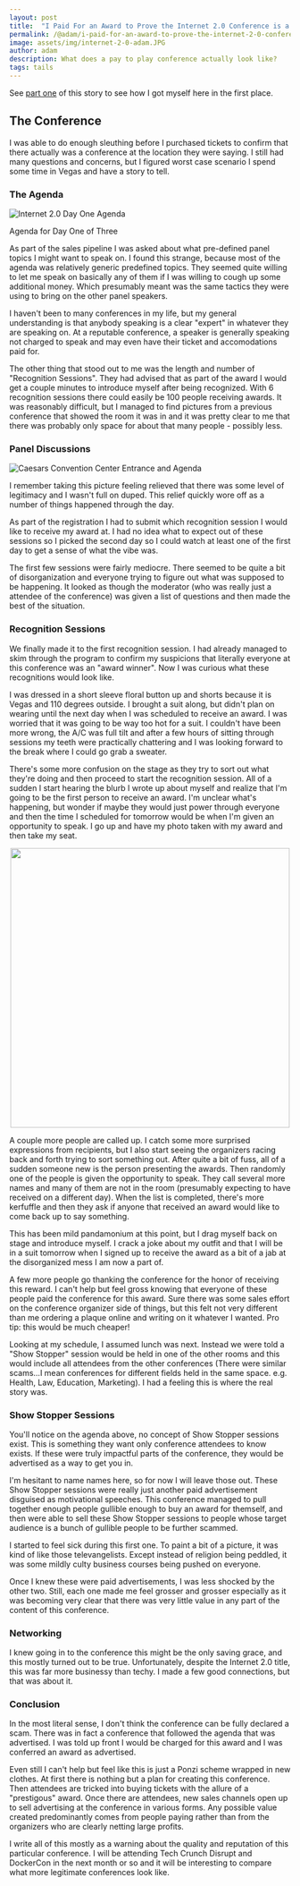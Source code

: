 ```yaml
---
layout: post
title:  "I Paid For an Award to Prove the Internet 2.0 Conference is a Scam: Part Two"
permalink: /@adam/i-paid-for-an-award-to-prove-the-internet-2-0-conference-is-a-scam-part-two
image: assets/img/internet-2-0-adam.JPG
author: adam
description: What does a pay to play conference actually look like?
tags: tails
---
```


See [part one](/@adam/i-paid-for-an-award-to-prove-the-internet-2-0-conference-is-a-scam) of this story to see how I got myself here in the first place.

## The Conference

I was able to do enough sleuthing before I purchased tickets to confirm that there actually was a conference at the location they were saying. I still had many questions and concerns, but I figured worst case scenario I spend some time in Vegas and have a story to tell.

### The Agenda

![Internet 2.0 Day One Agenda](/assets/img/internet2agenda.png)

<figcaption>Agenda for Day One of Three</figcaption>

As part of the sales pipeline I was asked about what pre-defined panel topics I might want to speak on.  I found this strange, because most of the agenda was relatively generic predefined topics. They seemed quite willing to let me speak on basically any of them if I was willing to cough up some additional money.  Which presumably meant was the same tactics they were using to bring on the other panel speakers.  

I haven't been to many conferences in my life, but my general understanding is that anybody speaking is a clear "expert" in whatever they are speaking on.  At a reputable conference, a speaker is generally speaking not charged to speak and may even have their ticket and accomodations paid for.

The other thing that stood out to me was the length and number of "Recognition Sessions".  They had advised that as part of the award I would get a couple minutes to introduce myself after being recognized.  With 6 recognition sessions there could easily be 100 people receiving awards.  It was reasonably difficult, but I managed to find pictures from a previous conference that showed the room it was in and it was pretty clear to me that there was probably only space for about that many people - possibly less.

### Panel Discussions

![Caesars Convention Center Entrance and Agenda](/assets/img/internet-2-caesars-entrance.jpeg)

I remember taking this picture feeling relieved that there was some level of legitimacy and I wasn't full on duped.  This relief quickly wore off as a number of things happened through the day.

As part of the registration I had to submit which recognition session I would like to receive my award at.  I had no idea what to expect out of these sessions so I picked the second day so I could watch at least one of the first day to get a sense of what the vibe was.  

The first few sessions were fairly mediocre.  There seemed to be quite a bit of disorganization and everyone trying to figure out what was supposed to be happening.  It looked as though the moderator (who was really just a attendee of the conference) was given a list of questions and then made the best of the situation.

### Recognition Sessions

We finally made it to the first recognition session. I had already managed to skim through the program to confirm my suspicions that literally everyone at this conference was an "award winner".  Now I was curious what these recognitions would look like.

I was dressed in a short sleeve floral button up and shorts because it is Vegas and 110 degrees outside.  I brought a suit along, but didn't plan on wearing until the next day when I was scheduled to receive an award. I was worried that it was going to be way too hot for a suit.  I couldn't have been more wrong, the A/C was full tilt and after a few hours of sitting through sessions my teeth were practically chattering and I was looking forward to the break where I could go grab a sweater.

There's some more confusion on the stage as they try to sort out what they're doing and then proceed to start the recognition session. All of a sudden I start hearing the blurb I wrote up about myself and realize that I'm going to be the first person to receive an award.  I'm unclear what's happening, but wonder if maybe they would just power through everyone and then the time I scheduled for tomorrow would be when I'm given an opportunity to speak.  I go up and have my photo taken with my award and then take my seat.

<div style="text-align: center">
  <img src="/assets/img/internet-2-0-adam.JPG" height="500px">
</div>

A couple more people are called up.  I catch some more surprised expressions from recipients, but I also start seeing the organizers racing back and forth trying to sort something out. After quite a bit of fuss, all of a sudden someone new is the person presenting the awards.  Then randomly one of the people is given the opportunity to speak.  They call several more names and many of them are not in the room (presumably expecting to have received on a different day).  When the list is completed, there's more kerfuffle and then they ask if anyone that received an award would like to come back up to say something.  

This has been mild pandamonium at this point, but I drag myself back on stage and introduce myself.  I crack a joke about my outfit and that I will be in a suit tomorrow when I signed up to receive the award as a bit of a jab at the disorganized mess I am now a part of.  

A few more people go thanking the conference for the honor of receiving this reward.  I can't help but feel gross knowing that everyone of these people paid the conference for this award. Sure there was some sales effort on the conference organizer side of things, but this felt not very different than me ordering a plaque online and writing on it whatever I wanted.  Pro tip: this would be much cheaper!

Looking at my schedule, I assumed lunch was next. Instead we were told a "Show Stopper" session would be held in one of the other rooms and this would include all attendees from the other conferences (There were similar scams...I mean conferences for different fields held in the same space.  e.g. Health, Law, Education, Marketing).  I had a feeling this is where the real story was.

### Show Stopper Sessions

You'll notice on the agenda above, no concept of Show Stopper sessions exist.  This is something they want only conference attendees to know exists.  If these were truly impactful parts of the conference, they would be advertised as a way to get you in.

I'm hesitant to name names here, so for now I will leave those out.  These Show Stopper sessions were really just another paid advertisement disguised as motivational speeches.  This conference managed to pull together enough people gullible enough to buy an award for themself, and then were able to sell these Show Stopper sessions to people whose target audience is a bunch of gullible people to be further scammed.

I started to feel sick during this first one.  To paint a bit of a picture, it was kind of like those televangelists.  Except instead of religion being peddled, it was some mildly culty business courses being pushed on everyone.

Once I knew these were paid advertisements, I was less shocked by the other two.  Still, each one made me feel grosser and grosser especially as it was becoming very clear that there was very little value in any part of the content of this conference.

### Networking

I knew going in to the conference this might be the only saving grace, and this mostly turned out to be true.  Unfortunately, despite the Internet 2.0 title, this was far more businessy than techy.  I made a few good connections, but that was about it.

### Conclusion

In the most literal sense, I don't think the conference can be fully declared a scam.  There was in fact a conference that followed the agenda that was advertised.  I was told up front I would be charged for this award and I was conferred an award as advertised.

Even still I can't help but feel like this is just a Ponzi scheme wrapped in new clothes.  At first there is nothing but a plan for creating this conference.  Then attendees are tricked into buying tickets with the allure of a "prestigous" award.  Once there are attendees, new sales channels open up to sell advertising at the conference in various forms. Any possible value created predominantly comes from people paying rather than from the organizers who are clearly netting large profits.

I write all of this mostly as a warning about the quality and reputation of this particular conference.  I will be attending Tech Crunch Disrupt and DockerCon in the next month or so and it will be interesting to compare what more legitimate conferences look like.